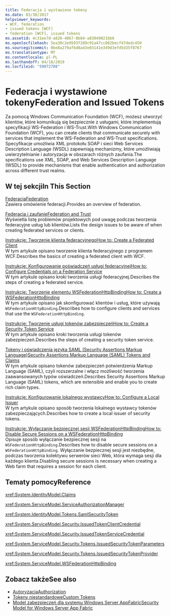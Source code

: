 ```yaml
---
title: Federacja i wystawione tokeny
ms.date: 03/30/2017
helpviewer_keywords:
- WCF, federation
- issued tokens [WCF]
- federation [WCF], issued tokens
ms.assetid: 4c31ee7d-a820-4067-8b84-a83049021bb6
ms.openlocfilehash: 5ea30c2e9593f289c91a47cc082becf47dedc450
ms.sourcegitcommit: 0be8a279af6d8a43e03141e349d3efd5d35f8767
ms.translationtype: MT
ms.contentlocale: pl-PL
ms.lasthandoff: 04/18/2019
ms.locfileid: "59072788"
---
```

# <a name="federation-and-issued-tokens"></a><span data-ttu-id="045da-102">Federacja i wystawione tokeny</span><span class="sxs-lookup"><span data-stu-id="045da-102">Federation and Issued Tokens</span></span>
<span data-ttu-id="045da-103">Za pomocą Windows Communication Foundation (WCF), możesz utworzyć klientów, które komunikują się bezpiecznie z usługami, które implementują specyfikacji WS-Federation i WS-Trust.</span><span class="sxs-lookup"><span data-stu-id="045da-103">With Windows Communication Foundation (WCF), you can create clients that communicate securely with services that implement the WS-Federation and WS-Trust specifications.</span></span> <span data-ttu-id="045da-104">Specyfikacje umożliwia XML protokołu SOAP i sieci Web Services Description Language (WSDL) zapewniają mechanizmy, które umożliwiają uwierzytelnianie i autoryzacja w obszarach różnych zaufania.</span><span class="sxs-lookup"><span data-stu-id="045da-104">The specifications use XML, SOAP, and Web Services Description Language (WSDL) to provide mechanisms that enable authentication and authorization across different trust realms.</span></span>  
  
## <a name="in-this-section"></a><span data-ttu-id="045da-105">W tej sekcji</span><span class="sxs-lookup"><span data-stu-id="045da-105">In This Section</span></span>  
 [<span data-ttu-id="045da-106">Federacja</span><span class="sxs-lookup"><span data-stu-id="045da-106">Federation</span></span>](../../../../docs/framework/wcf/feature-details/federation.md)  
 <span data-ttu-id="045da-107">Zawiera omówienie federacji.</span><span class="sxs-lookup"><span data-stu-id="045da-107">Provides an overview of federation.</span></span>  
  
 [<span data-ttu-id="045da-108">Federacja i zaufanie</span><span class="sxs-lookup"><span data-stu-id="045da-108">Federation and Trust</span></span>](../../../../docs/framework/wcf/feature-details/federation-and-trust.md)  
 <span data-ttu-id="045da-109">Wyświetla listę problemów projektowych pod uwagę podczas tworzenia federacyjne usług lub klientów.</span><span class="sxs-lookup"><span data-stu-id="045da-109">Lists the design issues to be aware of when creating federated services or clients.</span></span>  
  
 [<span data-ttu-id="045da-110">Instrukcje: Tworzenie klienta federacyjnego</span><span class="sxs-lookup"><span data-stu-id="045da-110">How to: Create a Federated Client</span></span>](../../../../docs/framework/wcf/feature-details/how-to-create-a-federated-client.md)  
 <span data-ttu-id="045da-111">W tym artykule opisano tworzenie klienta federacyjnego z programem WCF.</span><span class="sxs-lookup"><span data-stu-id="045da-111">Describes the basics of creating a federated client with WCF.</span></span>  
  
 [<span data-ttu-id="045da-112">Instrukcje: Konfigurowanie poświadczeń usługi federacyjnej</span><span class="sxs-lookup"><span data-stu-id="045da-112">How to: Configure Credentials on a Federation Service</span></span>](../../../../docs/framework/wcf/feature-details/how-to-configure-credentials-on-a-federation-service.md)  
 <span data-ttu-id="045da-113">W tym artykule opisano kroki tworzenia usługi federacyjnej.</span><span class="sxs-lookup"><span data-stu-id="045da-113">Describes the steps of creating a federated service.</span></span>  
  
 [<span data-ttu-id="045da-114">Instrukcje: Tworzenie elementu WSFederationHttpBinding</span><span class="sxs-lookup"><span data-stu-id="045da-114">How to: Create a WSFederationHttpBinding</span></span>](../../../../docs/framework/wcf/feature-details/how-to-create-a-wsfederationhttpbinding.md)  
 <span data-ttu-id="045da-115">W tym artykule opisano jak skonfigurować klientów i usług, które używają `WSFederationHttpBinding`.</span><span class="sxs-lookup"><span data-stu-id="045da-115">Describes how to configure clients and services that use the `WSFederationHttpBinding`.</span></span>  
  
 [<span data-ttu-id="045da-116">Instrukcje: Tworzenie usługi tokenów zabezpieczeń</span><span class="sxs-lookup"><span data-stu-id="045da-116">How to: Create a Security Token Service</span></span>](../../../../docs/framework/wcf/feature-details/how-to-create-a-security-token-service.md)  
 <span data-ttu-id="045da-117">W tym artykule opisano kroki tworzenia usługi tokenów zabezpieczeń.</span><span class="sxs-lookup"><span data-stu-id="045da-117">Describes the steps of creating a security token service.</span></span>  
  
 [<span data-ttu-id="045da-118">Tokeny i oświadczenia języka SAML (Security Assertions Markup Language)</span><span class="sxs-lookup"><span data-stu-id="045da-118">Security Assertions Markup Language (SAML) Tokens and Claims</span></span>](../../../../docs/framework/wcf/feature-details/saml-tokens-and-claims.md)  
 <span data-ttu-id="045da-119">W tym artykule opisano tokenów zabezpieczeń potwierdzenia Markup Language (SAML), czyli rozszerzalne i włącz możliwość tworzenia zaawansowanych typów oświadczeń.</span><span class="sxs-lookup"><span data-stu-id="045da-119">Describes Security Assertions Markup Language (SAML) tokens, which are extensible and enable you to create rich claim types.</span></span>  
  
 [<span data-ttu-id="045da-120">Instrukcje: Konfigurowanie lokalnego wystawcy</span><span class="sxs-lookup"><span data-stu-id="045da-120">How to: Configure a Local Issuer</span></span>](../../../../docs/framework/wcf/feature-details/how-to-configure-a-local-issuer.md)  
 <span data-ttu-id="045da-121">W tym artykule opisano sposób tworzenia lokalnego wystawcy tokenów zabezpieczających.</span><span class="sxs-lookup"><span data-stu-id="045da-121">Describes how to create a local issuer of security tokens.</span></span>  
  
 [<span data-ttu-id="045da-122">Instrukcje: Wyłączanie bezpiecznej sesji WSFederationHttpBinding</span><span class="sxs-lookup"><span data-stu-id="045da-122">How to: Disable Secure Sessions on a WSFederationHttpBinding</span></span>](../../../../docs/framework/wcf/feature-details/how-to-disable-secure-sessions-on-a-wsfederationhttpbinding.md)  
 <span data-ttu-id="045da-123">Opisuje sposób wyłączanie bezpiecznej sesji na `WSFederationHttpBinding`.</span><span class="sxs-lookup"><span data-stu-id="045da-123">Describes how to disable secure sessions on a `WSFederationHttpBinding`.</span></span> <span data-ttu-id="045da-124">Wyłączanie bezpiecznej sesji jest niezbędne, podczas tworzenia kolektywu serwerów sieci Web, która wymaga sesji dla każdego klienta.</span><span class="sxs-lookup"><span data-stu-id="045da-124">Disabling secure sessions is necessary when creating a Web farm that requires a session for each client.</span></span>  
  
## <a name="reference"></a><span data-ttu-id="045da-125">Tematy pomocy</span><span class="sxs-lookup"><span data-stu-id="045da-125">Reference</span></span>  
 <xref:System.IdentityModel.Claims>  
  
 <xref:System.ServiceModel.ServiceAuthorizationManager>  
  
 <xref:System.IdentityModel.Tokens.SamlSecurityToken>  
  
 <xref:System.ServiceModel.Security.IssuedTokenClientCredential>  
  
 <xref:System.ServiceModel.Security.IssuedTokenServiceCredential>  
  
 <xref:System.ServiceModel.Security.Tokens.IssuedSecurityTokenParameters>  
  
 <xref:System.ServiceModel.Security.Tokens.IssuedSecurityTokenProvider>  
  
 <xref:System.ServiceModel.WSFederationHttpBinding>  
  
## <a name="see-also"></a><span data-ttu-id="045da-126">Zobacz także</span><span class="sxs-lookup"><span data-stu-id="045da-126">See also</span></span>

- [<span data-ttu-id="045da-127">Autoryzacja</span><span class="sxs-lookup"><span data-stu-id="045da-127">Authorization</span></span>](../../../../docs/framework/wcf/feature-details/authorization-in-wcf.md)
- [<span data-ttu-id="045da-128">Tokeny niestandardowe</span><span class="sxs-lookup"><span data-stu-id="045da-128">Custom Tokens</span></span>](../../../../docs/framework/wcf/extending/custom-tokens.md)
- [<span data-ttu-id="045da-129">Model zabezpieczeń dla systemu Windows Server AppFabric</span><span class="sxs-lookup"><span data-stu-id="045da-129">Security Model for Windows Server App Fabric</span></span>](https://go.microsoft.com/fwlink/?LinkID=201279&clcid=0x409)
